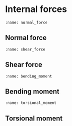 # Internal forces

```{index} Normal force
:name: normal_force
```
## Normal force

```{index} Shear force
:name: shear_force
```
## Shear force

```{index} Bending moment
:name: bending_moment
```
## Bending moment

```{index} Torsional moment
:name: torsional_moment
```
## Torsional moment
